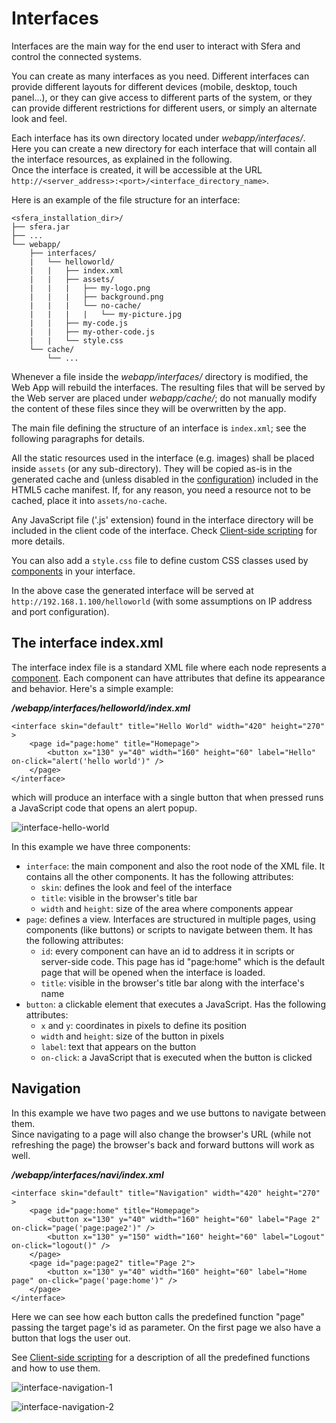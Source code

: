 # Interfaces

Interfaces are the main way for the end user to interact with Sfera and control the connected systems.

You can create as many interfaces as you need. Different interfaces can provide different layouts for different devices (mobile, desktop, touch panel...), or they can give access to different parts of the system, or they can provide different restrictions for different users, or simply an alternate look and feel. 

Each interface has its own directory located under _webapp/interfaces/_. Here you can create a new directory for each interface that will contain all the interface resources, as explained in the following.     
Once the interface is created, it will be accessible at the URL `http://<server_address>:<port>/<interface_directory_name>`.

Here is an example of the file structure for an interface:

    <sfera_installation_dir>/
    ├── sfera.jar
    ├── ...
    └── webapp/
        ├── interfaces/
        |   └── helloworld/
        |   |   ├── index.xml
        |   |   ├── assets/
        |   |   |   ├── my-logo.png
        |   |   |   ├── background.png
        |   |   |   └── no-cache/
        |   |   |   |   └── my-picture.jpg
        |   |   ├── my-code.js
        |   |   ├── my-other-code.js
        |   |   └── style.css
        └── cache/
            └── ...

Whenever a file inside the _webapp/interfaces/_ directory is modified, the Web App will rebuild the interfaces. The resulting files that will be served by the Web server are placed under _webapp/cache/_; do not manually modify the content of these files since they will be overwritten by the app.

The main file defining the structure of an interface is `index.xml`; see the following paragraphs for details.   

All the static resources used in the interface (e.g. images) shall be placed inside `assets` (or any sub-directory). They will be copied as-is in the generated cache and (unless disabled in the [configuration](configuration.html)) included in the HTML5 cache manifest. If, for any reason, you need a resource not to be cached, place it into `assets/no-cache`.

Any JavaScript file ('.js' extension) found in the interface directory will be included in the client code of the interface. Check [Client-side scripting](client-scripting.html) for more details.

You can also add a `style.css` file to define custom CSS classes used by [components](components.html) in your interface.

In the above case the generated interface will be served at `http://192.168.1.100/helloworld` (with some assumptions on IP address and port configuration).

## The interface index.xml

The interface index file is a standard XML file where each node represents a [component](components.html). Each component can have attributes that define its appearance and behavior.
Here's a simple example:

**_/webapp/interfaces/helloworld/index.xml_**

    <interface skin="default" title="Hello World" width="420" height="270" >
        <page id="page:home" title="Homepage">
            <button x="130" y="40" width="160" height="60" label="Hello" on-click="alert('hello world')" />
        </page>
    </interface>

which will produce an interface with a single button that when pressed runs a JavaScript code that opens an alert popup.

![interface-hello-world](images/interfaces/ex_hello.png)

In this example we have three components:

* `interface`: the main component and also the root node of the XML file. It contains all the other components. It has the following attributes:
    * `skin`: defines the look and feel of the interface
    * `title`: visible in the browser's title bar
    * `width` and `height`: size of the area where components appear
* `page`: defines a view. Interfaces are structured in multiple pages, using components (like buttons) or scripts to navigate between them. It has the following attributes:
    * `id`: every component can have an id to address it in scripts or server-side code. This page has id "page:home" which is the default page that will be opened when the interface is loaded.
    * `title`: visible in the browser's title bar along with the interface's name
* `button`: a clickable element that executes a JavaScript. Has the following attributes:
    * `x` and `y`: coordinates in pixels to define its position
    * `width` and `height`: size of the button in pixels
    * `label`: text that appears on the button
    * `on-click`: a JavaScript that is executed when the button is clicked
    
## Navigation

In this example we have two pages and we use buttons to navigate between them.    
Since navigating to a page will also change the browser's URL (while not refreshing the page) the browser's back and forward buttons will work as well.

**_/webapp/interfaces/navi/index.xml_**

    <interface skin="default" title="Navigation" width="420" height="270" >
        <page id="page:home" title="Homepage">
            <button x="130" y="40" width="160" height="60" label="Page 2" on-click="page('page:page2')" />
            <button x="130" y="150" width="160" height="60" label="Logout" on-click="logout()" />
        </page>
        <page id="page:page2" title="Page 2">
            <button x="130" y="40" width="160" height="60" label="Home page" on-click="page('page:home')" />
        </page>
    </interface>

Here we can see how each button calls the predefined function "page" passing the target page's id as parameter. 
On the first page we also have a button that logs the user out.    

See [Client-side scripting](client-scripting.html) for a description of all the predefined functions and how to use them.

![interface-navigation-1](images/interfaces/ex_navi_1.png)

![interface-navigation-2](images/interfaces/ex_navi_2.png)
